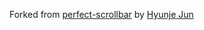 Forked from [perfect-scrollbar](https://github.com/utatti/perfect-scrollbar) by [Hyunje Jun](https://github.com/utatti)
